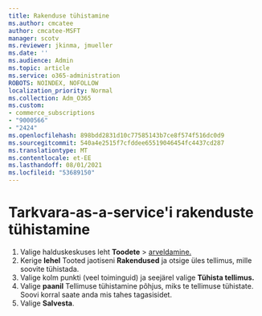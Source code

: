 ```yaml
---
title: Rakenduse tühistamine
ms.author: cmcatee
author: cmcatee-MSFT
manager: scotv
ms.reviewer: jkinma, jmueller
ms.date: ''
ms.audience: Admin
ms.topic: article
ms.service: o365-administration
ROBOTS: NOINDEX, NOFOLLOW
localization_priority: Normal
ms.collection: Adm_O365
ms.custom:
- commerce_subscriptions
- "9000566"
- "2424"
ms.openlocfilehash: 898bdd2831d10c77585143b7ce8f574f516dc0d9
ms.sourcegitcommit: 540a4e2515f7cfddee65519046454fc4437cd287
ms.translationtype: MT
ms.contentlocale: et-EE
ms.lasthandoff: 08/01/2021
ms.locfileid: "53689150"
---
```

# <a name="how-to-cancel-software-as-a-service-apps"></a>Tarkvara-as-a-service'i rakenduste tühistamine

1. Valige halduskeskuses leht **Toodete**  >  [arveldamine.](https://go.microsoft.com/fwlink/p/?linkid=842054)
2. Kerige **lehel** Tooted jaotiseni **Rakendused** ja otsige üles tellimus, mille soovite tühistada. 
3. Valige kolm punkti (veel toiminguid) ja seejärel valige **Tühista tellimus.**
4. Valige **paanil** Tellimuse tühistamine põhjus, miks te tellimuse tühistate. Soovi korral saate anda mis tahes tagasisidet.
5. Valige **Salvesta**.